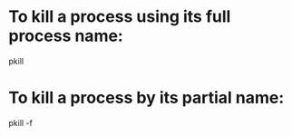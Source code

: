 # To kill a process using its full process name:
pkill <process-name>

# To kill a process by its partial name:
pkill -f <string>
